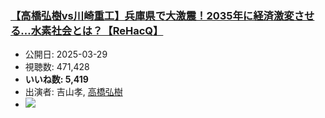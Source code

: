 ### [【高橋弘樹vs川崎重工】兵庫県で大激震！2035年に経済激変させる…水素社会とは？【ReHacQ】](https://www.youtube.com/watch?v=Kw-4qwgWtTA)
-   公開日: 2025-03-29
-   視聴数: 471,428
-   **いいね数: 5,419**
-   出演者: 吉山孝, [高橋弘樹](/rehacq_fan/people/高橋弘樹 "wikilink")
- [![](https://img.youtube.com/vi/Kw-4qwgWtTA/hqdefault.jpg)](https://www.youtube.com/watch?v=Kw-4qwgWtTA)
